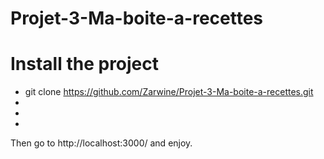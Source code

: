 # Projet-3-Ma-boite-a-recettes

# Install the project
* git clone https://github.com/Zarwine/Projet-3-Ma-boite-a-recettes.git
*
*
*

Then go to http://localhost:3000/ and enjoy.